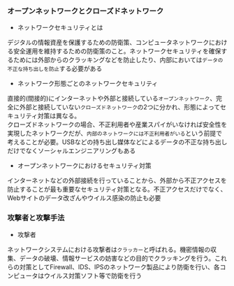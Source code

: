### オープンネットワークとクローズドネットワーク

- ネットワークセキュリティとは

デジタルの情報資産を保護するための防衛策、コンピュータネットワークにおける安全運用を維持するための防衛策のこと。ネットワークセキュリティを確保するためには外部からのクラッキングなどを防止したり、内部においては`データの不正な持ち出しを防止`する必要がある

- ネットワーク形態ごとのネットワークセキュリティ

直接的(間接的)にインターネットや外部と接続している`オープンネットワーク`、完全に外部と接続していない`クローズドネットワーク`の2つに分かれ、形態によってセキュリティ対策は異なる。  
クローズドネットワークの場合、不正利用者や産業スパイがいなければ安全性を実現したネットワークだが、`内部のネットワークには不正利用者がいる`という前提で考えることが必要。USBなどの持ち出し媒体などによるデータの不正な持ち出しだけでなくソーシャルエンジニアリングもある

- オープンネットワークにおけるセキュリティ対策

インターネットなどの外部接続を行っていることから、外部から不正アクセスを防止することが最も重要なセキュリティ対策となる。不正アクセスだけでなく、Webサイトのデータ改ざんやウイルス感染の防止も必要

### 攻撃者と攻撃手法

- 攻撃者

ネットワークシステムにおける攻撃者は`クラッカー`と呼ばれる。機密情報の収集、データの破壊、情報サービスの妨害などの目的でクラッキングを行う。これらの対策としてFirewall、IDS、IPSのネットワーク製品により防衛を行い、各コンピュータはウイルス対策ソフト等で防衛を行う
